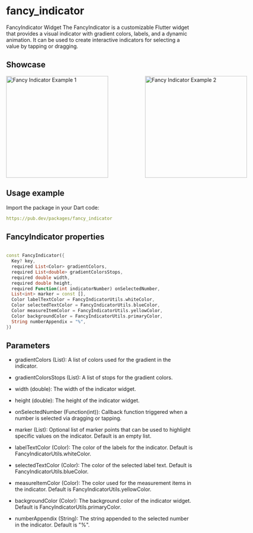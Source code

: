 # fancy_indicator

FancyIndicator Widget
The FancyIndicator is a customizable Flutter widget that provides a visual indicator with gradient colors, labels, and a dynamic animation. It can be used to create interactive indicators for selecting a value by tapping or dragging.

## Showcase
<div style="display: flex; flex-direction: row;">
    <img src="https://github.com/akmaljon1016/fancy_indicator/raw/main/screen_record2.gif" height="275" alt="Fancy Indicator Example 1" style="margin-right: 100px;">
    <img src="https://github.com/akmaljon1016/fancy_indicator/raw/main/screen_record.gif" height="275" alt="Fancy Indicator Example 2">
</div>

## Usage example
Import the package in your Dart code:

   ```yaml
   https://pub.dev/packages/fancy_indicator
   ```  
## FancyIndicator properties

```Dart

const FancyIndicator({
  Key? key,
  required List<Color> gradientColors,
  required List<double> gradientColorsStops,
  required double width,
  required double height,
  required Function(int indicatorNumber) onSelectedNumber,
  List<int> marker = const [],
  Color labelTextColor = FancyIndicatorUtils.whiteColor,
  Color selectedTextColor = FancyIndicatorUtils.blueColor,
  Color measureItemColor = FancyIndicatorUtils.yellowColor,
  Color backgroundColor = FancyIndicatorUtils.primaryColor,
  String numberAppendix = "%",
})
```
## Parameters
- gradientColors (List<Color>): A list of colors used for the gradient in the indicator.

- gradientColorsStops (List<double>): A list of stops for the gradient colors.

- width (double): The width of the indicator widget.

- height (double): The height of the indicator widget.

- onSelectedNumber (Function(int)): Callback function triggered when a number is selected via dragging or tapping.

- marker (List<int>): Optional list of marker points that can be used to highlight specific values on the indicator. Default is an empty list.

- labelTextColor (Color): The color of the labels for the indicator. Default is FancyIndicatorUtils.whiteColor.

- selectedTextColor (Color): The color of the selected label text. Default is FancyIndicatorUtils.blueColor.

- measureItemColor (Color): The color used for the measurement items in the indicator. Default is FancyIndicatorUtils.yellowColor.

- backgroundColor (Color): The background color of the indicator widget. Default is FancyIndicatorUtils.primaryColor.

- numberAppendix (String): The string appended to the selected number in the indicator. Default is "%".
